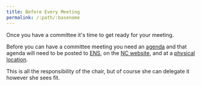 ```yaml
---
title: Before Every Meeting
permalink: /:path/:basename
---
```


Once you have a committee it's time to get ready for your meeting.

Before you can have a committee meeting you need an [agenda](create-agenda) and
that agenda will need to be posted to [ENS](early-notification-system), on the
[NC website](post-on-the-web), and at a [physical location](post-physically).

This is all the responsibility of the chair, but of course she can delegate it
however she sees fit.
